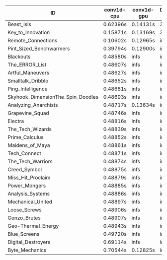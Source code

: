 |ID|conv1d-cpu|conv1d-gpu|DWSPConv2D-gpu|gemm-gpu|avg|
|-|-|-|-|-|-|
|Beast_Isis|0.62396s|0.14131s|3.19774s|2.11517s|1.51955s|
|Key_to_Innovation|0.15871s|0.13169s|3.43480s|2.73714s|1.61559s|
|Remote_Connections|0.10602s|0.12965s|infs|4.74272s|infs|
|Pint_Sized_Benchwarmers|0.39794s|0.12900s|infs|4.73562s|infs|
|Blackouts|0.48580s|infs|infs|4.71282s|infs|
|The_ERROR_List|0.48607s|infs|infs|4.74877s|infs|
|Artful_Maneuvers|0.48627s|infs|infs|4.73709s|infs|
|Smalltalk_Dribble|0.48652s|infs|infs|4.70820s|infs|
|Ping_Intelligence|0.48681s|infs|infs|4.75445s|infs|
|Skyhook_DimensionThe_Spin_Doodles|0.48693s|infs|infs|4.74703s|infs|
|Analyzing_Anarchists|0.48717s|0.13634s|infs|4.74057s|infs|
|Grapevine_Squad|0.48746s|infs|infs|4.72547s|infs|
|Electra|0.48816s|infs|infs|4.74758s|infs|
|The_Tech_Wizards|0.48839s|infs|infs|4.74561s|infs|
|Prime_Calculus|0.48852s|infs|infs|4.74394s|infs|
|Maidens_of_Maya|0.48861s|infs|infs|4.74144s|infs|
|Tech_Connect|0.48871s|infs|infs|4.75574s|infs|
|The_Tech_Warriors|0.48874s|infs|infs|4.74819s|infs|
|Creed_Symbol|0.48875s|infs|infs|4.72357s|infs|
|Miss_Hit_Proclaim|0.48879s|infs|infs|4.75937s|infs|
|Power_Mongers|0.48885s|infs|infs|4.76563s|infs|
|Analysis_Systems|0.48886s|infs|infs|4.73390s|infs|
|Mechanical_United|0.48897s|infs|infs|4.75142s|infs|
|Loose_Screws|0.48906s|infs|infs|4.73048s|infs|
|Gonzo_Brutes|0.48907s|infs|infs|4.74065s|infs|
|Geo-Thermal_Energy|0.48943s|infs|infs|4.74086s|infs|
|Blue_Screens|0.49720s|infs|infs|4.75496s|infs|
|Digital_Destroyers|0.69114s|infs|infs|4.71038s|infs|
|Byte_Mechanics|0.70544s|0.12825s|infs|4.74432s|infs|
